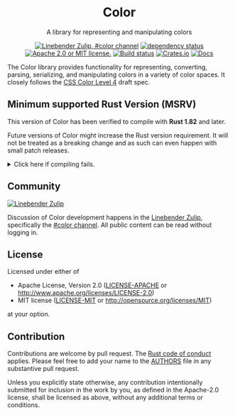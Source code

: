 <div align="center">

# Color

A library for representing and manipulating colors

[![Linebender Zulip, #color channel](https://img.shields.io/badge/Linebender-%23color-blue?logo=Zulip)](https://xi.zulipchat.com/#narrow/channel/466849-color)
[![dependency status](https://deps.rs/repo/github/linebender/color/status.svg)](https://deps.rs/repo/github/linebender/color)
[![Apache 2.0 or MIT license.](https://img.shields.io/badge/license-Apache--2.0_OR_MIT-blue.svg)](#license)
[![Build status](https://github.com/linebender/color/workflows/CI/badge.svg)](https://github.com/linebender/color/actions)
[![Crates.io](https://img.shields.io/crates/v/color.svg)](https://crates.io/crates/color)
[![Docs](https://docs.rs/color/badge.svg)](https://docs.rs/color)

</div>

The Color library provides functionality for representing, converting, parsing, serializing, and manipulating colors in a variety of color spaces.
It closely follows the [CSS Color Level 4] draft spec.

## Minimum supported Rust Version (MSRV)

This version of Color has been verified to compile with **Rust 1.82** and later.

Future versions of Color might increase the Rust version requirement.
It will not be treated as a breaking change and as such can even happen with small patch releases.

<details>
<summary>Click here if compiling fails.</summary>

As time has passed, some of Color's dependencies could have released versions with a higher Rust requirement.
If you encounter a compilation issue due to a dependency and don't want to upgrade your Rust toolchain, then you could downgrade the dependency.

```sh
# Use the problematic dependency's name and version
cargo update -p package_name --precise 0.1.1
```
</details>

## Community

[![Linebender Zulip](https://img.shields.io/badge/Linebender%20Zulip-%23color-blue?logo=Zulip)](https://xi.zulipchat.com/#narrow/channel/466849-color)

Discussion of Color development happens in the [Linebender Zulip](https://xi.zulipchat.com/), specifically the [#color channel](https://xi.zulipchat.com/#narrow/channel/466849-color).
All public content can be read without logging in.

## License

Licensed under either of

- Apache License, Version 2.0 ([LICENSE-APACHE](LICENSE-APACHE) or <http://www.apache.org/licenses/LICENSE-2.0>)
- MIT license ([LICENSE-MIT](LICENSE-MIT) or <http://opensource.org/licenses/MIT>)

at your option.

## Contribution

Contributions are welcome by pull request. The [Rust code of conduct] applies.
Please feel free to add your name to the [AUTHORS] file in any substantive pull request.

Unless you explicitly state otherwise, any contribution intentionally submitted for inclusion in the work by you, as defined in the Apache-2.0 license, shall be licensed as above, without any additional terms or conditions.

[Rust Code of Conduct]: https://www.rust-lang.org/policies/code-of-conduct
[AUTHORS]: ./AUTHORS
[CSS Color Level 4]: https://www.w3.org/TR/css-color-4/
